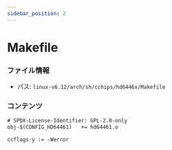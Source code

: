 ```yaml
---
sidebar_position: 2
---
```

# Makefile

### ファイル情報

- パス: `linux-v6.12/arch/sh/cchips/hd6446x/Makefile`

### コンテンツ

```txt
# SPDX-License-Identifier: GPL-2.0-only
obj-$(CONFIG_HD64461)	+= hd64461.o

ccflags-y := -Werror

```
